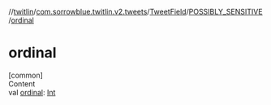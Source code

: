 //[twitlin](../../../index.md)/[com.sorrowblue.twitlin.v2.tweets](../../index.md)/[TweetField](../index.md)/[POSSIBLY_SENSITIVE](index.md)/[ordinal](ordinal.md)



# ordinal  
[common]  
Content  
val [ordinal](ordinal.md): [Int](https://kotlinlang.org/api/latest/jvm/stdlib/kotlin/-int/index.html)  



